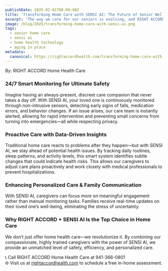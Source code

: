 ```yaml
---
publishDate: 2025-02-01T00:00:00Z
title: 'Transforming Home Care with SENSI AI: The Future of Senior Well-Being'
excerpt: 'The way we care for our seniors is evolving, and RIGHT ACCORD Home Health Care is leading the way with SENSI AI, an advanced smart technology designed to provide continuous safety, proactive support, and real-time insights.'
image: /blog/2025/transforming-home-care-with-sensi-ai.png
tags:
  - senior home care
  - sensi ai
  - home health technology
  - aging in place
metadata:
  canonical: https://rightaccordhealth.com/transforming-home-care-with-sensi-ai
---
```


By: RIGHT ACCORD Home Health Care

### 24/7 Smart Monitoring for Ultimate Safety

Imagine having an always-present, discreet care companion that never takes a day off. With SENSI AI, your loved one is continuously monitored through non-intrusive sensors, detecting early signs of falls, medication errors, and behavior changes. If an issue arises, our care team is instantly alerted, allowing for rapid intervention and preventing small concerns from turning into emergencies—all while respecting privacy.

### Proactive Care with Data-Driven Insights

Traditional home care reacts to problems after they happen—but with SENSI AI, we stay ahead of potential health issues. By tracking daily routines, sleep patterns, and activity levels, this smart system identifies subtle changes that could indicate health risks. This allows our caregivers to adjust care plans proactively and work closely with medical professionals to prevent hospitalizations.

### Enhancing Personalized Care & Family Communication

With SENSI AI, caregivers can focus more on meaningful engagement rather than manual monitoring tasks. Families receive real-time updates on their loved one’s well-being, eliminating the stress of uncertainty.

### Why RIGHT ACCORD + SENSI AI Is the Top Choice in Home Care

We don’t just offer home health care—we revolutionize it. By combining our compassionate, highly trained caregivers with the power of SENSI AI, we provide an unmatched level of safety, efficiency, and personalized care.

📞 Call RIGHT ACCORD Home Health Care at 941-366-0801  
🌐 Visit us at [rightaccordhealth.com](https://rightaccordhealth.com) to schedule a free in-home assessment.
